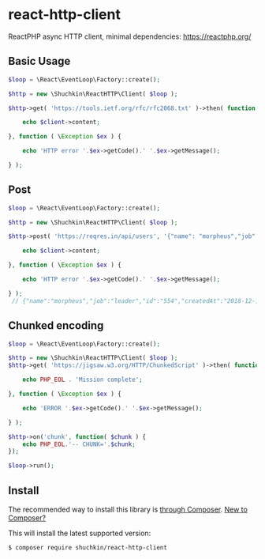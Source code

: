# react-http-client
ReactPHP async HTTP client, minimal dependencies:
https://reactphp.org/

## Basic Usage
```php
$loop = \React\EventLoop\Factory::create();

$http = new \Shuchkin\ReactHTTP\Client( $loop );

$http->get( 'https://tools.ietf.org/rfc/rfc2068.txt' )->then( function ( \Shuchkin\ReactHTTP\Client $client ) {

	echo $client->content;

}, function ( \Exception $ex ) {

	echo 'HTTP error '.$ex->getCode().' '.$ex->getMessage();

} );
```

## Post
```php
$loop = \React\EventLoop\Factory::create();

$http = new \Shuchkin\ReactHTTP\Client( $loop );

$http->post( 'https://reqres.in/api/users', '{"name": "morpheus","job": "leader"}' )->then( function ( \Shuchkin\ReactHTTP\Client $client ) {

	echo $client->content;

}, function ( \Exception $ex ) {

	echo 'HTTP error '.$ex->getCode().' '.$ex->getMessage();

} );
 // {"name":"morpheus","job":"leader","id":"554","createdAt":"2018-12-17T10:31:29.469Z"}
```

## Chunked encoding
```php
$loop = \React\EventLoop\Factory::create();

$http = new \Shuchkin\ReactHTTP\Client( $loop );
$http->get( 'https://jigsaw.w3.org/HTTP/ChunkedScript' )->then( function () {

	echo PHP_EOL . 'Mission complete';

}, function ( \Exception $ex ) {

	echo 'ERROR '.$ex->getCode().' '.$ex->getMessage();

} );

$http->on('chunk', function( $chunk ) {
	echo PHP_EOL.'-- CHUNK='.$chunk;
});

$loop->run();
```
## Install

The recommended way to install this library is [through Composer](https://getcomposer.org).
[New to Composer?](https://getcomposer.org/doc/00-intro.md)

This will install the latest supported version:

```bash
$ composer require shuchkin/react-http-client
```